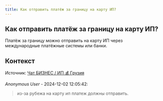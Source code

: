 ```yaml
---
title: Как отправить платёж за границу на карту ИП?
---
```


## Как отправить платёж за границу на карту ИП?

Платёж за границу можно отправить на карту ИП через международные платёжные системы или банки.

## Контекст

Источник: [Чат БИЗНЕС / ИП 💰 Грузия](https://t.me/ip_ge)

_Anonymous User_ - 2024-12-02 12:05:42:

> из-за рубежа на карту ип платеж должны отправить.
